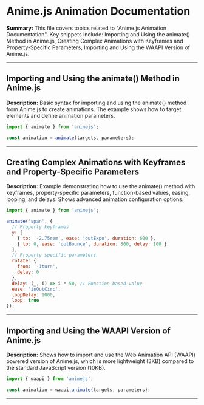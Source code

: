# Anime.js Animation Documentation

**Summary:** This file covers topics related to "Anime.js Animation Documentation". Key snippets include: Importing and Using the animate() Method in Anime.js, Creating Complex Animations with Keyframes and Property-Specific Parameters, Importing and Using the WAAPI Version of Anime.js.

---

## Importing and Using the animate() Method in Anime.js

**Description:** Basic syntax for importing and using the animate() method from Anime.js to create animations. The example shows how to target elements and define animation parameters.

```javascript
import { animate } from 'animejs';

const animation = animate(targets, parameters);
```

---

## Creating Complex Animations with Keyframes and Property-Specific Parameters

**Description:** Example demonstrating how to use the animate() method with keyframes, property-specific parameters, function-based values, easing, looping, and delays. Shows advanced animation configuration options.

```javascript
import { animate } from 'animejs';

animate('span', {
  // Property keyframes
  y: [
    { to: '-2.75rem', ease: 'outExpo', duration: 600 },
    { to: 0, ease: 'outBounce', duration: 800, delay: 100 }
  ],
  // Property specific parameters
  rotate: {
    from: '-1turn',
    delay: 0
  },
  delay: (_, i) => i * 50, // Function based value
  ease: 'inOutCirc',
  loopDelay: 1000,
  loop: true
});
```

---

## Importing and Using the WAAPI Version of Anime.js

**Description:** Shows how to import and use the Web Animation API (WAAPI) powered version of Anime.js, which is more lightweight (3KB) compared to the standard JavaScript version (10KB).

```javascript
import { waapi } from 'animejs';

const animation = waapi.animate(targets, parameters);
```

---